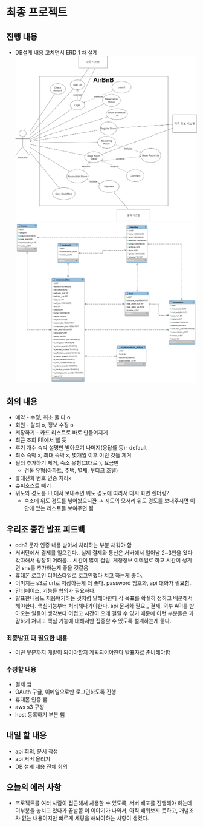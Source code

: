 # 최종 프로젝트
## 진행 내용
- DB설계 내용 고치면서 ERD 1 차 설계
![UseCase](../images/AirBnB_UseCase.png)
![ERD](../images/AirBnB_ERD.png)

## 회의 내용
- 예약 - 수정, 취소 둘 다 o
- 회원 - 탈퇴 o, 정보 수정 o
- 저장하기 - 카드 리스트로 바로 만들어지게
- 최근 조회 FE에서 뺄 듯
- 후기 개수  숙박 설명만 받아오기 나머지(응답률 등)- default
- 최소 숙박 x, 최대 숙박 x, 몇개월 이후 이런 것들 제거
- 필터 추가하기 제거, 숙소 유형(그대로 ), 요금만
    - 건물 유형(아파트, 주택, 별채, 부티크 호텔)
- 휴대전화 번호 인증 처리x
- 슈퍼호스트 빼기
- 위도와 경도를 FE에서 보내주면 위도 경도에 따라서 다시 화면 렌더링?
    - 숙소에 위도 경도를 넣어놨으니깐 → 지도의 모서리 위도 경도를 보내주시면 이 안에 있는 리스트들 보여주면 됨

## 우리조 중간 발표 피드백
- cdn? 문자 인증 내용 받아서 처리하는 부분 채워야 함
- 서버단에서 결제를 일으킨다.. 실제 결제와 통신은 서버에서 일어남 2~3번을 왔다갔따해서 굉장히 어려움... 시간이 많이 걸림. 계정정보 이메일로 하고 시간이 생기면 sns를 추가하는게 좋을 것같음
- 휴대폰 로그인 더미스타일로 로그인했다 치고 하는게 좋다.
- 이미지는 s3로 url로 저장하는게 더 좋다. password 암호화, api 대화가 필요함..
- 인터페이스, 기능들 협의가 필요하다.
- 발표한내용도 처음얘기하는 것처럼 말해야한다 각 목표를 확실히 정하고 배분해서 해야한다. 핵심기능부터 처리해나가야한다. api 문서화 필요
_ 결제, 외부 API를 받아오는 일들이 생각보다 어렵고 시간이 오래 걸릴 수 있기 때문에
이런 부분들은 과감하게 쳐내고 핵심 기능에 대해서만 집중할 수 있도록 설계하는게 좋다.
### 최종발표 때 필요한 내용

* 어떤 부분까지 개발이 되어야할지 계획되어야한다 발표자료 준비해야함

### 수정할 내용

- 결제 뺌
- OAuth 구글, 이메일으로만 로그인하도록 진행
- 휴대폰 인증 뺌
- aws s3  구성
- host 등록하기 부분 뺌

## 내일 할 내용
- api 회의, 문서 작성
- api 서버 올리기
- DB 설계 내용 전체 회의

## 오늘의 에러 사항
* 프로젝트를 여러 사람이 접근해서 사용할 수 있도록, 서버 배포를 진행해야 하는데 이부분을
놓치고 있다가 끝날쯤 이 이야기가 나와서, 아직 배워보지 못하고, 개념조차 없는 내용이지만
빠르게 세팅을 해놔야하는 사항이 생겼다.
